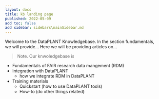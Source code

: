 ```yaml
---
layout: docs
title: kb landing page
published: 2022-05-09
add toc: false
add sidebar: sidebars\mainSidebar.md
---
```


Welcome to the DataPLANT Knowledgebase.
In the section fundamentals, we will provide...
Here we will be providing articles on...



> Note. Our knwoledgebase is 

- Fundamentals of FAIR research data mangement (RDM)
- Integration with DataPLANT
  - how we integrate RDM in DataPLANT
- Training materials
  - Quickstart (how to use DataPLANT tools)
  - How-to (do other things related)

